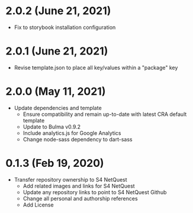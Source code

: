 # 2.0.2 (June 21, 2021)
* Fix to storybook installation configuration

# 2.0.1 (June 21, 2021)
* Revise template.json to place all key/values within a "package" key

# 2.0.0 (May 11, 2021)
* Update dependencies and template
  * Ensure compatibility and remain up-to-date with latest CRA default template
  * Update to Bulma v0.9.2
  * Include analytics.js for Google Analytics
  * Change node-sass dependency to dart-sass

# 0.1.3 (Feb 19, 2020)
* Transfer repository ownership to S4 NetQuest
  * Add related images and links for S4 NetQuest
  * Update any repository links to point to S4 NetQuest Github
  * Change all personal and authorship references
  * Add License